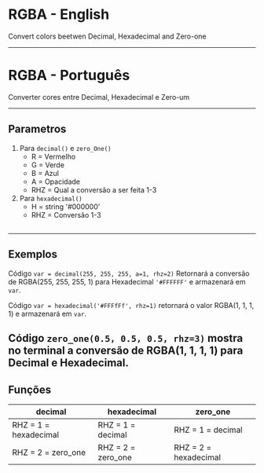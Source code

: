# RGBA - English

Convert colors beetwen Decimal, Hexadecimal and Zero-one

---
# RGBA - Português
Converter cores entre Decimal, Hexadecimal e Zero-um

---
## Parametros 
1. Para `decimal()` e `zero_One()`
    * R = Vermelho
    * G = Verde
    * B = Azul
    * A = Opacidade
    * RHZ = Qual a conversão a ser feita 1-3
2. Para `hexadecimal()`
    * H = string '#000000'
    * RHZ = Conversão 1-3
##
---
## Exemplos
Código `var = decimal(255, 255, 255, a=1, rhz=2)`
Retornará a conversão de RGBA(255, 255, 255, 1) para Hexadecimal `'#FFFFFF'` e armazenará em `var`.

Código `var = hexadecimal('#FFFfFf', rhz=1)`
retornará o valor RGBA(1, 1, 1, 1) e armazenará em `var`.

Código `zero_one(0.5, 0.5, 0.5, rhz=3)` mostra no terminal a conversão de RGBA(1, 1, 1, 1) para Decimal e Hexadecimal.
---
## Funções

decimal               | hexadecimal        | zero_one
---                   |---                 |---
RHZ = 1 = hexadecimal | RHZ = 1 = decimal  | RHZ = 1 = decimal
RHZ = 2 = zero_one    | RHZ = 2 = zero_one | RHZ = 2 = hexadecimal





